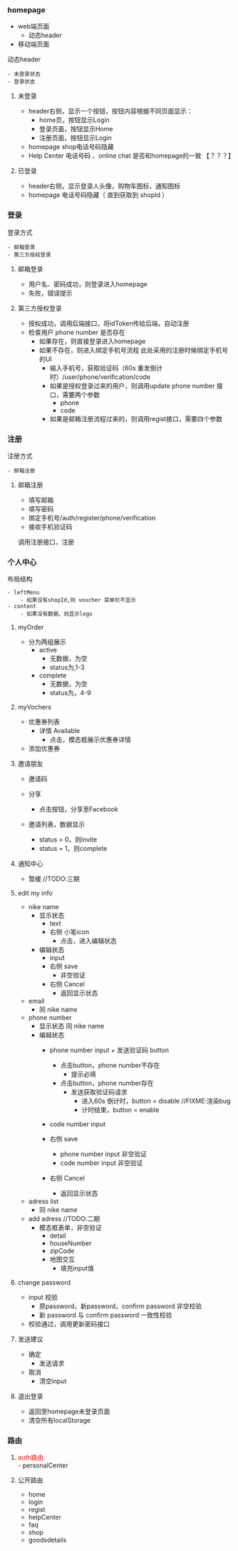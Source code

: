 <!--
 * @Author: your name
 * @Date: 2021-04-09 09:15:13
 * @LastEditTime: 2021-04-12 10:06:50
 * @LastEditors: Please set LastEditors
 * @Description: In User Settings Edit
 * @FilePath: /fudi/docs/first.md
-->
### homepage 
- web端页面
    - 动态header
- 移动端页面


动态header

    - 未登录状态
    - 登录状态

1. 未登录
    - header右侧，显示一个按钮，按钮内容根据不同页面显示：
        - home页，按钮显示Login
        - 登录页面，按钮显示Home
        - 注册页面，按钮显示Login
    - homepage shop电话号码隐藏
    - Help Center 电话号码 、online chat  是否和homepage的一致 【？？？】


2. 已登录
    - header右侧，显示登录人头像，购物车图标，通知图标
    - homepage 电话号码隐藏（ 直到获取到 shopId  ）



### 登录

登录方式

    - 邮箱登录
    - 第三方授权登录


1. 邮箱登录
    - 用户名、密码成功，则登录进入homepage
    - 失败，错误提示

2. 第三方授权登录
    - 授权成功，调用后端接口，将idToken传给后端，自动注册
    - 检查用户 phone number 是否存在
        - 如果存在，则直接登录进入homepage
        - 如果不存在，则进入绑定手机号流程
            此处采用的注册时候绑定手机号的UI
            - 输入手机号，获取验证码（60s 重发倒计时）/user/phone/verification/code
            - 如果是授权登录过来的用户，则调用update phone number 接口，需要两个参数
                - phone
                - code
            - 如果是邮箱注册流程过来的，则调用regist接口，需要四个参数


### 注册

注册方式

    - 邮箱注册

1. 邮箱注册
    - 填写邮箱
    - 填写密码
    - 绑定手机号/auth/register/phone/verification
    - 接收手机验证码 

    调用注册接口，注册


### 个人中心

布局结构

    - leftMenu
        - 如果没有shopId,则 voucher 菜单栏不显示
    - content
        - 如果没有数据，则显示logo

1. myOrder
    - 分为两组展示
        - active
            - 无数据，为空
            - status为,1-3
        - complete
            - 无数据，为空
            - status为，4-9
            
2.  myVochers

    - 优惠券列表
        - 详情 Available
            - 点击，模态框展示优惠券详情
    - 添加优惠券

3. 邀请朋友
    - 邀请码
    - 分享
        - 点击按钮，分享至Facebook 

    - 邀请列表，数据显示
        - status = 0，则invite
        - status = 1，则complete

4. 通知中心
    - 暂缓 //TODO:三期

5. edit my info

    - nike name
        - 显示状态 
            - text
            - 右侧 小笔icon
                - 点击，进入编辑状态
        - 编辑状态 
            - input
            - 右侧 save
                - 非空验证
            - 右侧 Cancel
                - 返回显示状态
    - email
        - 同 nike name
    - phone number
        - 显示状态 
           同 nike name
        - 编辑状态 
            - phone number input  + 发送验证码 button

                - 点击button，phone number不存在
                    - 提示必填 
                - 点击button，phone number存在
                    - 发送获取验证码请求
                        - 进入60s 倒计时，button = disable  //FIXME:渲染bug
                        - 计时结束，button = enable
                
            - code number input
            - 右侧 save
                - phone number input 非空验证
                - code number input 非空验证
            - 右侧 Cancel
                - 返回显示状态
     - adress list 
        - 同 nike name
     - add adress //TODO:二期
        - 模态框表单，非空验证
            - detail
            - houseNumber
            - zipCode
            - 地图交互 
                - 填充input值

6. change password

    - input 校验
        - 原password，新password，confirm password 非空校验
        - 新 password 与 confirm password 一致性校验
    - 校验通过，调用更新密码接口
    

7. 发送建议
    - 确定
        - 发送请求
    - 取消
        - 清空input
    
8. 退出登录
    - 返回至homepage未登录页面
    - 清空所有localStorage


### 路由
1. <div style="color:red">auth路由</div>
    - personalCenter
    
2. 公开路由

    - home
    - login
    - regist
    - helpCenter
    - faq
    - shop
    - goodsdetails